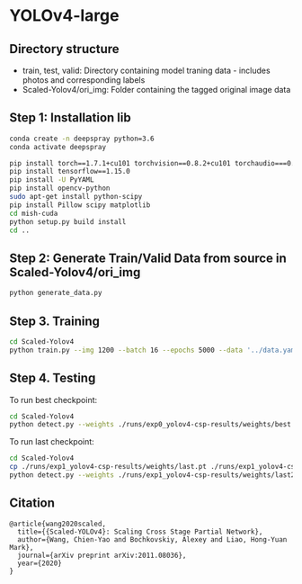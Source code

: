 # YOLOv4-large

## Directory structure
- train, test, valid: Directory containing model traning data - includes photos and corresponding labels
- Scaled-Yolov4/ori_img: Folder containing the tagged original image data

## Step 1: Installation lib

```bash
conda create -n deepspray python=3.6
conda activate deepspray
```

```bash
pip install torch==1.7.1+cu101 torchvision==0.8.2+cu101 torchaudio===0.7.2 -f https://download.pytorch.org/whl/torch_stable.html
pip install tensorflow==1.15.0
pip install -U PyYAML
pip install opencv-python
sudo apt-get install python-scipy
pip install Pillow scipy matplotlib
cd mish-cuda
python setup.py build install
cd ..
```

## Step 2: Generate Train/Valid Data from source in Scaled-Yolov4/ori_img

```bash
python generate_data.py
```

## Step 3. Training

```bash
cd Scaled-Yolov4
python train.py --img 1200 --batch 16 --epochs 5000 --data '../data.yaml' --cfg ./models/yolov4-csp.yaml --weights '' --name yolov4-csp-results --cache
```

## Step 4. Testing

To run best checkpoint:
```bash
cd Scaled-Yolov4
python detect.py --weights ./runs/exp0_yolov4-csp-results/weights/best.pt --img 1024 --conf 0.1 --source ../test/images
```

To run last checkpoint:
```bash
cd Scaled-Yolov4
cp ./runs/exp1_yolov4-csp-results/weights/last.pt ./runs/exp1_yolov4-csp-results/weights/last2.pt 
python detect.py --weights ./runs/exp1_yolov4-csp-results/weights/last2.pt --img 1920 --conf 0.1 --source ../test/images
```

## Citation

```
@article{wang2020scaled,
  title={{Scaled-YOLOv4}: Scaling Cross Stage Partial Network},
  author={Wang, Chien-Yao and Bochkovskiy, Alexey and Liao, Hong-Yuan Mark},
  journal={arXiv preprint arXiv:2011.08036},
  year={2020}
}
```
